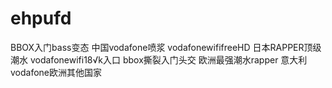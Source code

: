 # ehpufd
BBOX入门bass变态 中国vodafone喷浆 vodafonewififreeHD 日本RAPPER顶级潮水 vodafonewifi18√k入口 bbox撕裂入门头交 欧洲最强潮水rapper 意大利vodafone欧洲其他国家
